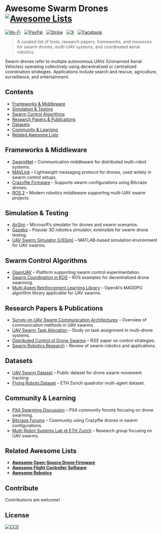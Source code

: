 # Awesome Swarm Drones [![Awesome Lists](https://srv-cdn.himpfen.io/badges/awesome-lists/awesomelists-flat.svg)](https://github.com/awesomelistsio/awesome)

[![Ko-Fi](https://srv-cdn.himpfen.io/badges/kofi/kofi-flat.svg)](https://ko-fi.com/awesomelists) &nbsp; [![PayPal](https://srv-cdn.himpfen.io/badges/paypal/paypal-flat.svg)](https://www.paypal.com/donate/?hosted_button_id=3LLKRXJU44EJJ) &nbsp; [![Stripe](https://srv-cdn.himpfen.io/badges/stripe/stripe-flat.svg)](https://tinyurl.com/e8ymxdw3) &nbsp; [![X](https://srv-cdn.himpfen.io/badges/twitter/twitter-flat.svg)](https://x.com/ListsAwesome) &nbsp; [![Facebook](https://srv-cdn.himpfen.io/badges/facebook-pages/facebook-pages-flat.svg)](https://www.facebook.com/awesomelists)

> A curated list of tools, research papers, frameworks, and resources for swarm drones, multi-UAV systems, and coordinated aerial robotics.

Swarm drones refer to multiple autonomous UAVs (Unmanned Aerial Vehicles) operating collectively using decentralized or centralized coordination strategies. Applications include search and rescue, agriculture, surveillance, and entertainment.

## Contents

- [Frameworks & Middleware](#frameworks--middleware)
- [Simulation & Testing](#simulation--testing)
- [Swarm Control Algorithms](#swarm-control-algorithms)
- [Research Papers & Publications](#research-papers--publications)
- [Datasets](#datasets)
- [Community & Learning](#community--learning)
- [Related Awesome Lists](#related-awesome-lists)

## Frameworks & Middleware

- [SwarmNet](https://github.com/airlab-pa/swarmnet) – Communication middleware for distributed multi-robot systems.
- [MAVLink](https://mavlink.io/) – Lightweight messaging protocol for drones, used widely in swarm control setups.
- [Crazyflie Firmware](https://github.com/bitcraze/crazyflie-firmware) – Supports swarm configurations using Bitcraze drones.
- [ROS 2](https://docs.ros.org/en/foxy/) – Modern robotics middleware supporting multi-UAV swarm projects.

## Simulation & Testing

- [AirSim](https://github.com/microsoft/AirSim) – Microsoft’s simulator for drones and swarm scenarios.
- [Gazebo](https://gazebosim.org/) – Popular 3D robotics simulator, extensible for swarm drone testing.
- [UAV Swarm Simulator (USSim)](https://github.com/AICPS/USSim) – MATLAB-based simulation environment for UAV swarms.

## Swarm Control Algorithms

- [OpenUAV](https://github.com/uncc-uav-lab/OpenUAV) – Platform supporting swarm control experimentation.
- [Swarm Coordination in ROS](https://github.com/CopterExpress/clever) – ROS examples for decentralized drone swarming.
- [Multi-Agent Reinforcement Learning Library](https://github.com/openai/maddpg) – OpenAI’s MADDPG algorithm library applicable for UAV swarms.

## Research Papers & Publications

- [Survey on UAV Swarm Communication Architectures](https://arxiv.org/abs/2105.08668) – Overview of communication methods in UAV swarms.
- [UAV Swarm Task Allocation](https://arxiv.org/abs/2006.05697) – Study on task assignment in multi-drone systems.
- [Distributed Control of Drone Swarms](https://ieeexplore.ieee.org/document/8487021) – IEEE paper on control strategies.
- [Swarm Robotics Research](https://www.sciencedirect.com/science/article/pii/S2210670721000202) – Review of swarm robotics and applications.

## Datasets

- [UAV Swarm Dataset](https://www.kaggle.com/datasets/theone007/uav-swarm-dataset) – Public dataset for drone swarm movement tracking.
- [Flying Robots Dataset](https://projects.asl.ethz.ch/datasets/doku.php?id=multi_agent_quadrotor) – ETH Zurich quadrotor multi-agent dataset.

## Community & Learning

- [PX4 Swarming Discussion](https://discuss.px4.io/c/swarming/13) – PX4 community forums focusing on drone swarming.
- [Bitcraze Forums](https://forum.bitcraze.io/) – Community using Crazyflie drones in swarm configurations.
- [Multi-Robot Systems Lab @ ETH Zurich](https://www.mrsl.ethz.ch/) – Research group focusing on UAV swarms.

## Related Awesome Lists

- **[Awesome Open-Source Drone Firmware](https://github.com/awesomelistsio/awesome-open-source-drone-firmware)**
- **[Awesome Flight Controller Software](https://github.com/awesomelistsio/awesome-flight-controller-software)**
- **[Awesome Robotics](https://github.com/awesomelistsio/awesome-robotics)**
  
## Contribute

Contributions are welcome!

## License

[![CC0](https://mirrors.creativecommons.org/presskit/buttons/88x31/svg/by-sa.svg)](http://creativecommons.org/licenses/by-sa/4.0/)
